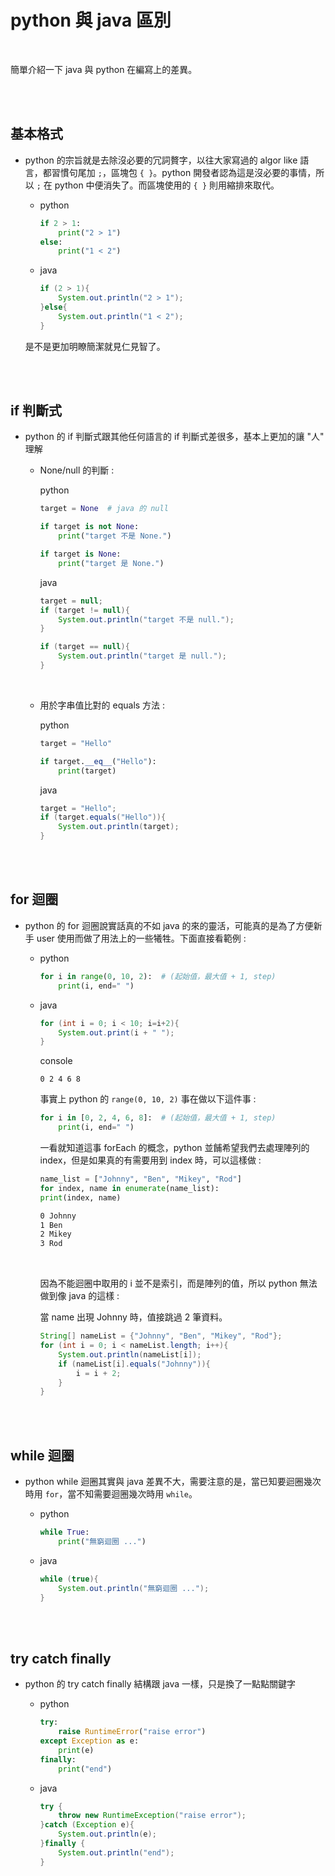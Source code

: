 # python 與 java 區別

<br>

簡單介紹一下 java 與 python 在編寫上的差異。

<br>
<br>

## 基本格式

* python 的宗旨就是去除沒必要的冗詞贅字，以往大家寫過的 algor like 語言，都習慣句尾加 `;`，區塊包 `{ }`。python 開發者認為這是沒必要的事情，所以 `;` 在 python 中便消失了。而區塊使用的 `{ }` 則用縮排來取代。

    * python

        ```py
        if 2 > 1:
            print("2 > 1")
        else:
            print("1 < 2")
        ```

    * java

        ```java
        if (2 > 1){
            System.out.println("2 > 1");
        }else{
            System.out.println("1 < 2");
        }

    是不是更加明瞭簡潔就見仁見智了。

<br>
<br>

## if 判斷式

* python 的 if 判斷式跟其他任何語言的 if 判斷式差很多，基本上更加的讓 "人" 理解

    * None/null 的判斷 : 

        python
        ```py
        target = None  # java 的 null

        if target is not None:
            print("target 不是 None.")
        
        if target is None:
            print("target 是 None.")
        ```

        java
        ```java
        target = null;
        if (target != null){
            System.out.println("target 不是 null.");
        }

        if (target == null){
            System.out.println("target 是 null.");
        }
        ```

    <br>

    * 用於字串值比對的 equals 方法 : 

        python
        ```py
        target = "Hello"

        if target.__eq__("Hello"):
            print(target)
        ```

        java
        ```java
        target = "Hello";
        if (target.equals("Hello")){
            System.out.println(target);
        }
        ```

    <br>
    <br>

## for 迴圈

* python 的 for 迴圈說實話真的不如 java 的來的靈活，可能真的是為了方便新手 user 使用而做了用法上的一些犧牲。下面直接看範例 : 

    * python 

        ```py
        for i in range(0, 10, 2):  # (起始值，最大值 + 1, step)
            print(i, end=" ")
        ```

    * java
        ```java
        for (int i = 0; i < 10; i=i+2){
            System.out.print(i + " ");
        }
        ```

        console
        ```
        0 2 4 6 8 
        ```

        事實上 python 的 `range(0, 10, 2)` 事在做以下這件事 : 

        ```py
        for i in [0, 2, 4, 6, 8]:  # (起始值，最大值 + 1, step)
            print(i, end=" ")
        ```

        一看就知道這事 forEach 的概念，python 並餔希望我們去處理陣列的 index，但是如果真的有需要用到 index 時，可以這樣做 : 

        ```py
        name_list = ["Johnny", "Ben", "Mikey", "Rod"]
        for index, name in enumerate(name_list):
        print(index, name)
        ```

        ```bash
        0 Johnny
        1 Ben
        2 Mikey
        3 Rod
        ```

        <br>

        因為不能迴圈中取用的 i 並不是索引，而是陣列的值，所以 python 無法做到像 java 的這樣 : 

        當 name 出現 Johnny 時，值接跳過 2 筆資料。
        ```java
        String[] nameList = {"Johnny", "Ben", "Mikey", "Rod"};
        for (int i = 0; i < nameList.length; i++){
            System.out.println(nameList[i]);
            if (nameList[i].equals("Johnny")){
                i = i + 2;
            }
        }
        ```

    <br>
    <br>

## while 迴圈

* python while 迴圈其實與 java 差異不大，需要注意的是，當已知要迴圈幾次時用 `for`，當不知需要迴圈幾次時用 `while`。

    * python
        ```py
        while True:
            print("無窮迴圈 ...")
        ```

    * java
        ```java
        while (true){
            System.out.println("無窮迴圈 ...");
        }
        ```

    <br>
    <br>

## try catch finally

* python 的 try catch finally 結構跟 java 一樣，只是換了一點點關鍵字

    * python
        ```py
        try:
            raise RuntimeError("raise error")
        except Exception as e:
            print(e)
        finally:
            print("end")
        ```

    * java
        ```java
        try {
            throw new RuntimeException("raise error");
        }catch (Exception e){
            System.out.println(e);
        }finally {
            System.out.println("end");
        }
        ```